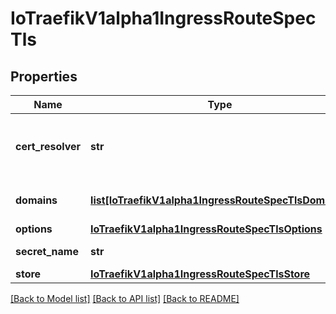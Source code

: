 # IoTraefikV1alpha1IngressRouteSpecTls

## Properties
Name | Type | Description | Notes
------------ | ------------- | ------------- | -------------
**cert_resolver** | **str** | CertResolver defines the name of the certificate resolver to use. Cert resolvers have to be configured in the static configuration. More info: https://doc.traefik.io/traefik/v2.10/https/acme/#certificate-resolvers | [optional] 
**domains** | [**list[IoTraefikV1alpha1IngressRouteSpecTlsDomains]**](IoTraefikV1alpha1IngressRouteSpecTlsDomains.md) | Domains defines the list of domains that will be used to issue certificates. More info: https://doc.traefik.io/traefik/v2.10/routing/routers/#domains | [optional] 
**options** | [**IoTraefikV1alpha1IngressRouteSpecTlsOptions**](IoTraefikV1alpha1IngressRouteSpecTlsOptions.md) |  | [optional] 
**secret_name** | **str** | SecretName is the name of the referenced Kubernetes Secret to specify the certificate details. | [optional] 
**store** | [**IoTraefikV1alpha1IngressRouteSpecTlsStore**](IoTraefikV1alpha1IngressRouteSpecTlsStore.md) |  | [optional] 

[[Back to Model list]](../README.md#documentation-for-models) [[Back to API list]](../README.md#documentation-for-api-endpoints) [[Back to README]](../README.md)


